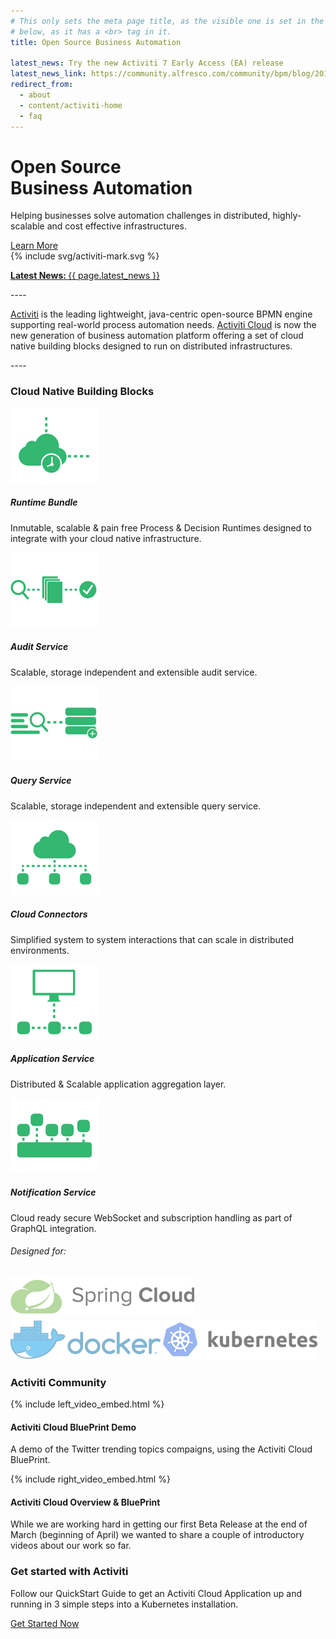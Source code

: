 ```yaml
---
# This only sets the meta page title, as the visible one is set in the HTML 
# below, as it has a <br> tag in it.
title: Open Source Business Automation

latest_news: Try the new Activiti 7 Early Access (EA) release
latest_news_link: https://community.alfresco.com/community/bpm/blog/2018/03/21/activiti-activiti-cloud-7-201802-ea-are-out
redirect_from:
  - about
  - content/activiti-home
  - faq
---
```

<div class="bg-no-repeat bg-full-width bg-bottom bg-image-clouds-full md:bg-image-clouds">
  <div class="text-center md:text-left wrap max-w-lg pt-8 pb-16 md:pt-16 clearfix">
    <div class="md:w-1/2 md:float-left">
      <h1 class="text-green">Open Source <br>Business Automation</h1>
      <p class="text-lg leading-tight mt-0">Helping businesses solve automation
        challenges in distributed, highly-scalable and cost effective
        infrastructures.</p>
      <a href='#get-started' class="mt-4 btn btn--large">Learn More</a>
    </div>
    <div class="hidden md:block md:float-right">
      {% include svg/activiti-mark.svg %}
    </div>
  </div>
</div>

<p class="mt-0"><a href="{{ page.latest_news_link }}" class="block bg-green hover:bg-green-light border-t border-white md:border-0 px-3 py-4 text-center text-white hover:text-white transition-slow text-lg"><strong>Latest News: </strong>{{ page.latest_news }}</a></p>

<div class="bg-grey-light">
<div class="wrap max-w-lg md:py-8 text-center" markdown='1'>
----
<p class="text-base"><a class="text-lg underline font-normal" href="https://github.com/Activiti/Activiti">Activiti</a> is the leading lightweight, java-centric open-source BPMN engine supporting real-world process automation needs. <a class="text-lg underline font-normal" href="https://activiti.gitbooks.io/activiti-7-developers-guide/content/introduction.html">Activiti Cloud</a> is now the new generation of business automation platform offering a set of cloud native building blocks designed to run on distributed infrastructures.</p>
----
</div>
</div>


<div class="wrap pt-2 pb-8 md:py-8 xl:py-16 md:px-0 text-center">
  <h3 class="section-heading border-grey-dark">Cloud Native Building Blocks</h3>
  <div class="md:flex md:flex-wrap md:justify-center">
    <div class="max-w-xs mx-auto my-4 md:mx-0 md:px-6">
      <div class="inline-block"><img src="assets/images/Activiti_Icons_RuntimeBundle.png"></div>
      <h5>Runtime Bundle</h5>
      <p>Inmutable, scalable & pain free Process & Decision Runtimes designed to
        integrate with your cloud native infrastructure.</p>
    </div>
    <div class="max-w-xs mx-auto my-4 md:mx-0 md:px-6">
      <div class="inline-block"><img src="assets/images/Activiti_Icons_AuditService.png"></div>
      <h5>Audit Service</h5>
      <p>Scalable, storage independent and extensible audit service.</p>
    </div>
    <div class="max-w-xs mx-auto my-4 md:mx-0 md:px-6">
      <div class="inline-block"><img src="assets/images/Activiti_Icons_QueryService.png"></div>
      <h5>Query Service</h5>
      <p>Scalable, storage independent and extensible query service.</p>
    </div>
    <div class="max-w-xs mx-auto my-4 md:mx-0 md:px-6">
      <div class="inline-block"><img src="assets/images/Activiti_Icons_CloudConnectors.png"></div>
      <h5>Cloud Connectors</h5>
      <p>Simplified system to system interactions that can scale in distributed
        environments.</p>
    </div>
    <div class="max-w-xs mx-auto my-4 md:mx-0 md:px-6">
      <div class="inline-block"><img src="assets/images/Activiti_Icons_AppService.png"></div>
      <h5>Application Service</h5>
      <p>Distributed & Scalable application aggregation layer.</p>
    </div>
    <div class="max-w-xs mx-auto my-4 md:mx-0 md:px-6">
      <div class="inline-block"><img src="assets/images/Activiti_Icons_NotificationService.png"></div>
      <h5>Notification Service</h5>
      <p>Cloud ready secure WebSocket and subscription handling as part of
        GraphQL integration.</p>
    </div>
  </div>
</div> 

<div class="bg-grey-light md:py-4 md:my-4">
  <div class="wrap md:py-8 md:my-8">
  <h6>Designed for:</h6> 
      <div class="flex flex-wrap justify-around lg:justify-between">
          <img class="my-4" src="assets/images/spring-cloud-horizontal.png">
          <img class="my-4" src="assets/images/docker-horizontal.png">
          <img class="my-4" src="assets/images/kubernetes-horizontal-color.png">
        </div>
   </div>
</div>
     
  

<div class="wrap pt-8 md:pb-4 lg:py-16">
  <h3 class="section-heading">Activiti Community</h3>
  <div class="flex flex-wrap justify-center lg:flex-no-wrap -mx-3">
    <div class="max-w-sm mt-4 md:mt-8 mb-8 mx-3 lg:mx-8 lg:w-1/2">
      {% include left_video_embed.html %}
      <h4 class="section-sub-heading">Activiti Cloud BluePrint Demo</h4>
      <p>A demo of the Twitter trending topics compaigns, using the Activiti
        Cloud BluePrint.</p>
    </div>
    <div class="max-w-sm mt-4 md:mt-8 mb-8 mx-3 lg:mx-8 lg:w-1/2">
      {% include right_video_embed.html %}
      <h4 class="section-sub-heading">Activiti Cloud Overview &amp;
        BluePrint</h4>
      <p>While we are working hard in getting our first Beta Release at the end
        of March (beginning of April) we wanted to share a couple of
        introductory videos about our work so far.</p>
    </div>
  </div>
</div>


<div id='get-started' class="py-8 md:py-16 xl:py-24 text-center bg-grey-light">
  <div class="wrap">
    <h3 class="section-heading text-green border-grey-dark">Get started with
      Activiti</h3>
    <div class="wrap max-w-lg md:py-4 text-center">
      <p class="text-lg">Follow our QuickStart Guide to get an Activiti Cloud Application up and running in 3 simple steps into a Kubernetes installation.</p>
    </div>
    <a href="{% link before-you-start.html %}" data-modal="#before-you-start" class="btn btn--large px-8">Get
      Started Now</a>
  </div>
</div>


